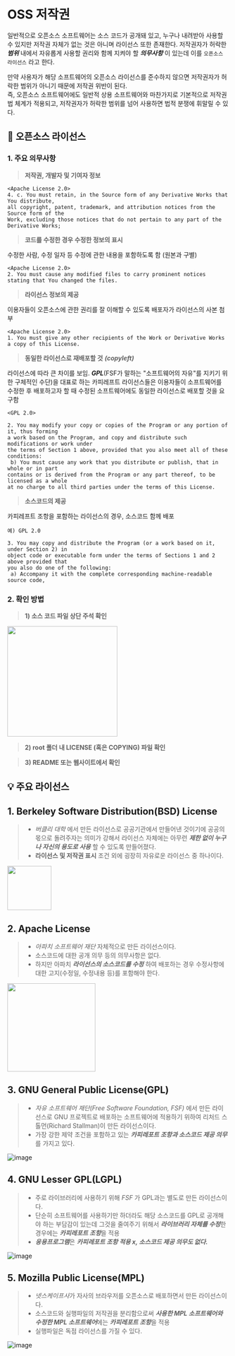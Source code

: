 # OSS 저작권

일반적으로 오픈소스 소프트웨어는 소스 코드가 공개돼 있고, 누구나 내려받아 사용할 수 있지만 저작권 자체가 없는 것은 아니며 라이선스 또한 존재한다. 
저작권자가 허락한 ***범위*** 내에서 자유롭게 사용할 권리와 함께 지켜야 할 ***의무사항*** 이 있는데 이를 `오픈소스 라이선스` 라고 한다.

만약 사용자가 해당 소프트웨어의 오픈소스 라이선스를 준수하지 않으면 저작권자가 허락한 범위가 아니기 때문에 저작권 위반이 된다.  
즉, 오픈소스 소프트웨어에도 일반적 상용 소프트웨어와 마찬가지로 기본적으로 저작권법 체계가 적용되고, 저작권자가 허락한 범위를 넘어 사용하면 법적 분쟁에 휘말릴 수 있다.

## 📃 오픈소스 라이선스

### 1. 주요 의무사항

> **저작권, 개발자 및 기여자 정보**

```
<Apache License 2.0>
4. c. You must retain, in the Source form of any Derivative Works that You distribute,
all copyright, patent, trademark, and attribution notices from the Source form of the
Work, excluding those notices that do not pertain to any part of the Derivative Works;
```  
  
  
> **코드를 수정한 경우 수정한 정보의 표시**  

수정한 사람, 수정 일자 등 수정에 관한 내용을 포함하도록 함 (원본과 구별)
```
<Apache License 2.0>
2. You must cause any modified files to carry prominent notices stating that You changed the files.
```

> **라이선스 정보의 제공**

이용자들이 오픈소스에 관한 권리를 잘 이해할 수 있도록 배포자가 라이선스의 사본 첨부
```
<Apache License 2.0>
1. You must give any other recipients of the Work or Derivative Works a copy of this License.
```

> **동일한 라이선스로 재배포할 것** ***(copyleft)***  

라이선스에 따라 큰 차이를 보임. ***GPL***(FSF가 말하는 "소프트웨어의 자유"를 지키기 위한 구체적인 수단)을 대표로 하는 카피레프트 라이선스들은 이용자들이 소프트웨어를 수정한 후 배포하고자 할 때 
수정된 소프트웨어에도 동일한 라이선스로 배포할 것을 요구함

```
<GPL 2.0>
 
2. You may modify your copy or copies of the Program or any portion of it, thus forming
a work based on the Program, and copy and distribute such modifications or work under
the terms of Section 1 above, provided that you also meet all of these conditions:
 b) You must cause any work that you distribute or publish, that in whole or in part
contains or is derived from the Program or any part thereof, to be licensed as a whole
at no charge to all third parties under the terms of this License.
```

> **소스코드의 제공**  

카피레프트 조항을 포함하는 라이선스의 경우, 소스코드 함께 배포

```
예) GPL 2.0
 
3. You may copy and distribute the Program (or a work based on it, under Section 2) in
object code or executable form under the terms of Sections 1 and 2 above provided that
you also do one of the following:
 a) Accompany it with the complete corresponding machine-readable source code,
 ```
 
### 2. 확인 방법

> **1) 소스 코드 파일 상단 주석 확인**  

<img src="https://user-images.githubusercontent.com/114379800/203342242-908b1c0a-5ab6-4442-8c53-6626db19d0d7.png" height="250"/>

> **2) root 폴더 내 LICENSE (혹은 COPYING) 파일 확인**

> **3) README 또는 웹사이트에서 확인**

## 💡 주요 라이선스  

## 1. Berkeley Software Distribution(BSD) License 

> + *버클리 대학* 에서 만든 라이선스로 공공기관에서 만들어낸 것이기에 공공의 몫으로 돌려주자는 의미가 강해서 라이선스 자체에는 아무런 ***제한 없이 누구나 자신의 용도로 사용*** 할 수 있도록 만들어졌다. 
> + **라이선스 및 저작권 표시** 조건 외에 굉장히 자유로운 라이선스 중 하나이다.

<img src="https://user-images.githubusercontent.com/114379800/203363937-05108906-d6bd-4516-a5b6-ac49e50e85dd.png" height="100"/>

## 2. Apache License

> + *아파치 소프트웨어 재단*  자체적으로 만든 라이선스이다. 
> + 소스코드에 대한 공개 의무 등의 의무사항은 없다.
> + 하지만 아파치 ***라이선스의 소스코드를 수정*** 하여 배포하는 경우 수정사항에 대한 고지(수정일, 수정내용 등)를 포함해야 한다.

<img src="https://user-images.githubusercontent.com/114379800/203364165-12bdc099-9185-4fa1-bd56-4ead7a171283.png" height="200"/>

## 3. GNU General Public License(GPL)

> + *자유 소프트웨어 재단(Free Software Foundation, FSF)* 에서 만든 라이선스로 GNU 프로젝트로 배포하는 소프트웨어에 적용하기 위하여 리처드 스톨먼(Richard Stallman)이 만든 라이선스이다. 
> + 가장 강한 제약 조건을 포함하고 있는 ***카피레포트 조항과 소스코드 제공 의무*** 를 가지고 있다.  

![image](https://upload.wikimedia.org/wikipedia/commons/thumb/9/93/GPLv3_Logo.svg/220px-GPLv3_Logo.svg.png)

## 4. GNU Lesser GPL(LGPL)

> + 주로 라이브러리에 사용하기 위해 *FSF* 가 GPL과는 별도로 만든 라이선스이다. 
> + 단순히 소프트웨어를 사용하기만 하더라도 해당 소스코드를 GPL로 공개해야 하는 부담감이 있는데 그것을 줄여주기 위해서 ***라이브러리 자체를 수정***한 경우에는 ***카피레포트 조항***을 적용
> + ***응용프로그램***은 ***카피레포트 조항 적용 x, 소스코드 제공 의무도 없다.***  

![image](https://user-images.githubusercontent.com/114379800/203363715-c0d31fee-d294-42a6-9b00-5b4f41bfb7dd.png)

## 5. Mozilla Public License(MPL)

> + *넷스케이프사*가 자사의 브라우저를 오픈소스로 배포하면서 만든 라이선스이다. 
> + 소스코드와 실행파일의 저작권을 분리함으로써 ***사용한 MPL 소프트웨어와 수정한 MPL 소프트웨어***에는 ***카피레포트 조항***을 적용
> + 실행파일은 독점 라이선스를 가질 수 있다.

![image](https://user-images.githubusercontent.com/114379800/203364450-62d98974-fd84-4382-9095-5ddb49eb535a.png)
